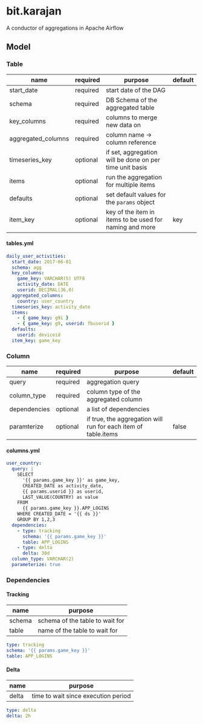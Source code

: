 # bit.karajan
A conductor of aggregations in Apache Airflow

## Model

### Table

| name | required | purpose | default |
| ---- | -------- | ------- | ------- |
| start_date | required | start date of the DAG |
| schema | required | DB Schema of the aggregated table |
| key_columns | required | columns to merge new data on |
| aggregated_columns | required | column name -> column reference | 
| timeseries_key | optional | if set, aggregation will be done on per time unit basis |
| items | optional | run the aggregation for multiple items | 
| defaults | optional | set default values for the `params` object | 
| item_key | optional | key of the item in items to be used for naming and more | key |

#### tables.yml
```yaml
daily_user_activities:
  start_date: 2017-06-01
  schema: agg
  key_columns:
    game_key: VARCHAR(5) UTF8
    activity_date: DATE
    userid: DECIMAL(36,0)
  aggregated_columns:
    country: user_country
  timeseries_key: activity_date
  items:
    - { game_key: g9i }
    - { game_key: g9, userid: fbuserid }
  defaults:
    userid: deviceid
  item_key: game_key
```

### Column

| name | required | purpose | default |
| ---- | -------- | ------- | ------- |
| query | required | aggregation query |
| column_type | required | column type of the aggregated column |
| dependencies | optional | a list of dependencies |
| paramterize | optional | if true, the aggregation will run for each item of table.items | false |

#### columns.yml
```yaml
user_country:
  query: |
    SELECT
      '{{ params.game_key }}' as game_key,
      CREATED_DATE as activity_date,
      {{ params.userid }} as userid,
      LAST_VALUE(COUNTRY) as value
    FROM
      {{ params.game_key }}.APP_LOGINS
    WHERE CREATED_DATE = '{{ ds }}'
    GROUP BY 1,2,3
  dependencies:
    - type: tracking
      schema: '{{ params.game_key }}'
      table: APP_LOGINS
    - type: delta
      delta: 30d
  column_type: VARCHAR(2)
  parameterize: true
```

### Dependencies

#### Tracking

| name | purpose |
| ---- | ------- |
| schema | schema of the table to wait for |
| table | name of the table to wait for |

```yaml
type: tracking
schema: '{{ params.game_key }}'
table: APP_LOGINS
```

#### Delta

| name | purpose |
| ---- | ------- |
| delta | time to wait since execution period |

```yaml
type: delta
delta: 2h
```
